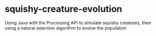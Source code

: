 # squishy-creature-evolution
Using Java with the Processing API to simulate squishy creatures, then using a natural selection algorithm to evolve the population
